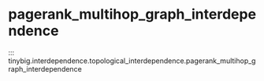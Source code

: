 # pagerank_multihop_graph_interdependence

::: tinybig.interdependence.topological_interdependence.pagerank_multihop_graph_interdependence